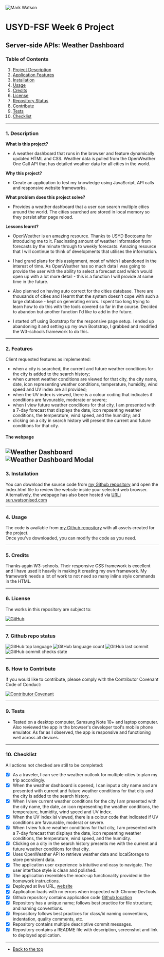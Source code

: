 ![Mark Watson](./img/PNG_earth_satellite_660x342px.png)
# USYD-FSF Week 6 Project
## Server-side APIs: Weather Dashboard

### Table of Contents  
  
   1. [Project Description](#1-description)
   2. [Application Features](#2-features)
   3. [Installation](#3-installation)
   4. [Usage](#4-usage)
   5. [Credits](#5-credits)
   6. [License](#6-license)
   7. [Repository Status](#7-github-repo-status)
   8. [Contribute](#8-how-to-contribute)
   9. [Tests](#9-tests)
   10. [Checklist](#10-checklist)

---
### 1. Description  
**What is this project?**  
* A weather dashboard that runs in the browser and feature dynamically updated HTML and CSS. Weather data is pulled from the OpenWeather One Call API that has detailed weather data for all cities in the world. 

**Why this project?**  
* Create an application to test my knowledge using JavaScript, API calls and responsive website frameworks.

**What problem does this project solve?**  
* Provides a weather dashboard that a user can search multiple cities around the world.  The cities searched are stored in local memory so they persist after page reload. 

**Lessons learnt?**  
* OpenWeather is an amazing resource.  Thanks to USYD Bootcamp for introducing me to it.  Fascinating amount of weather information from forecasts by the minute through to weekly forecasts.  Amazing resource that I will continue to think of developments that utilises the information.

* I had grand plans for this assignment, most of which I abandoned in the interest of time.  As OpenWeather has so much data I was going to provide the user with the ability to select a forecast card which would open up with a lot more detail - this is a function I will provide at some time in the future.  

* Also planned on having auto correct for the cities database.  There are thousands of cities and I learnt that the system doesn't cope with such a large database - kept on generating errors.  I spent too long trying to learn how to do this with the tools covered so far in the course.  Decided to abandon but another function I'd like to add in the future.

* I started off using Bootstrap for the responsive page setup.  I ended up abandoning it and setting up my own Bootstrap, I grabbed and modified the W3-schools framework to do this.  

---
### 2. Features  
Client requested features as implemented:  
- when a city is searched, the current and future weather conditions for the city is added to the search history;
- when current weather conditions are viewed for that city, the city name, date, icon representing weather conditions, temperature, humidity, wind speed and UV index are all provided; 
- when the UV index is viewed, there is a colour coding that indicates if conditions are favourable, moderate or severe; 
- when I view future weather conditions for that city, I am presented with a 7-day forecast that displays the date, icon repsenting weather conditions, the temperature, wind speed, and the humidity; and
- clicking on a city in search history will present the current and future conditions for that city.

#### The webpage

![Weather Dashboard](./img/webpage.jpeg) 
![Weather Dashboard Modal](./img/webpage_modal-window_open.jpeg) 
---
### 3. Installation  
You can download the source code from [my Github repository](https://github.com/Mark33Mark/weather-dashboard) and open the index.html file to review the website inside your selected web browser.  
Alternatively, the webpage has also been hosted via [URL: sun.watsonised.com](https://sun.watsonised.com)

---
### 4. Usage  
The code is available from [my Github repository](https://github.com/Mark33Mark/weather-dashboard) with all assets created for the project.  
Once you've downloaded, you can modify the code as you need.

---
### 5. Credits  
Thanks again W3-schools.  Their responsive CSS framework is excellent and I have used it heavily in making it creating my own framework.  My framework needs a lot of work to not need so many inline style commands in the HTML.

---
### 6. License  
 The works in this repository are subject to:  

[![GitHub](https://img.shields.io/github/license/Mark33Mark/weather-dashboard)](doc/license_MIT.md)

---
### 7. Github repo status  

![GitHub top language](https://img.shields.io/github/languages/top/Mark33Mark/weather-dashboard)
![GitHub language count](https://img.shields.io/github/languages/count/Mark33Mark/weather-dashboard)
![GitHub last commit](https://img.shields.io/github/last-commit/Mark33Mark/weather-dashboard)
![GitHub commit checks state](https://img.shields.io/github/checks-status/Mark33Mark/weather-dashboard/d15dc2aa313a52ff0c6612a4adfef5bdfcc6acb3)

---
### 8. How to Contribute
 If you would like to contribute, please comply with the Contributor Covenant Code of Conduct:  

[![Contributor Covenant](https://img.shields.io/badge/Contributor%20Covenant-2.1-4baaaa.svg)](doc/code_of_conduct.md)

---
### 9. Tests  
- Tested on a desktop computer, Samsung Note 10+ and laptop computer. Also reviewed the app in the browser's developer tool's mobile phone emulator.  As far as I observed, the app is responsive and functioning well across all devices. 

---
### 10. Checklist  
 All actions not checked are still to be completed:
  * [x]  As a traveler, I can see the weather outlook for multiple cities to plan my trip accordingly.
  * [x]  When the weather dashboard is opened, I can input a city name and am presented with current and future weather conditions for that city and the city is added to the search history.
  * [x]  When I view current weather conditions for the city I am presented with the city name, the date, an icon representing the weather conditions, the temperature, humidity, wind speed and UV index.
  * [x]  When the UV index isi viewed, there is a colour code that indicated if UV conditions are favourable, moderat or severe.
  * [x]  When I view future weather conditions for that city, I am presented with a 7-day forecast that displays the date, icon repsenting weather conditions, the temperature, wind speed, and the humidity.
  * [x]  Clicking on a city in the search history presents me with the current and future weather conditions for that city.
  * [x]  Uses OpenWeather API to retrieve weather data and localStorage to store persistent data.
  * [x]  The application user experience is intuitive and easy to navigate.  The user interface style is clean and polished.
  * [x]  The application resembles the mock-up functionality provided in the homework instructions.
  * [x]  Deployed at live URL, [website](https://sun.watsonised.com) 
  * [x]  Application loads with no errors when inspected with Chrome DevTools.
  * [x]  Github repository contains application code [Github location](https://github.com/Mark33Mark/weather-dashboard)
  * [x]  Repository has a unique name; follows best practice for file structure; and naming conventions.
  * [x]  Repsository follows best practices for class/id naming conventions, indentation, quality comments, etc.
  * [x]  Repository contains multiple descriptive commit messages.
  * [x]  Repository contains a README file with description, screenshot and link to deployed application.
---

- [Back to the top](#usyd-fsf-week-6-project)
